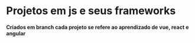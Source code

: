# Projetos em js e seus frameworks 


**Criados em branch cada projeto se refere ao aprendizado de vue, react e angular**